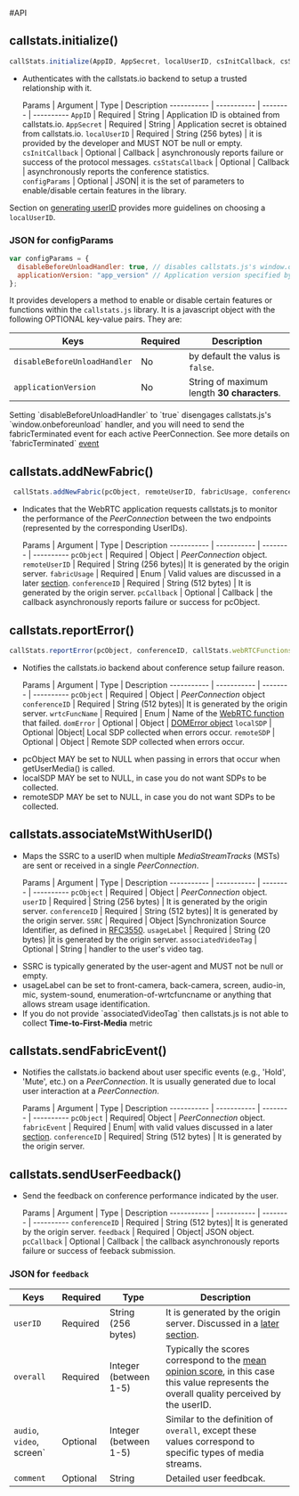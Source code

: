 
#API

## callstats.initialize() 

```javascript
callStats.initialize(AppID, AppSecret, localUserID, csInitCallback, csStatsCallback, configParams);
```

- Authenticates with the callstats.io backend to setup a trusted relationship with it.
  
  Params  |  Argument | Type | Description
-----------  | ----------- | -------- | ---------- 
`AppID`  | Required | String | Application ID is obtained from callstats.io.
`AppSecret`  | Required | String | Application secret is obtained from callstats.io.
`localUserID`  | Required | String (256 bytes) | it is provided by the developer and MUST NOT be null or empty.
`csInitCallback`  | Optional | Callback | asynchronously reports failure or success of the protocol messages.
`csStatsCallback`  | Optional | Callback | asynchronously reports the conference statistics.  
`configParams`  | Optional | JSON| it is the set of parameters to enable/disable certain features in the library. 

Section on [generating userID](#generating-userid-and-conferenceid) provides more guidelines on choosing a `localUserID`.

### JSON for configParams

```javascript
var configParams = {
  disableBeforeUnloadHandler: true, // disables callstats.js's window.onbeforeunload parameter.
  applicationVersion: "app_version" // Application version specified by the developer.
};
```

It provides developers a method to enable or disable certain features or functions within the `callstats.js` library. It is a javascript object with the following OPTIONAL key-value pairs. They are:

  Keys  |  Required | Description
-----------  | -------- | ---------- 
`disableBeforeUnloadHandler` | No | by default the valus is `false`. 
`applicationVersion` | No | String of maximum length **30 characters**. 

<aside class="error">
Setting `disableBeforeUnloadHandler` to `true` disengages callstats.js's `window.onbeforeunload` handler, and you will need to send the fabricTerminated event for each active PeerConnection. See more details on `fabricTerminated` <a href=/#step-5-optional-conference-events> event </a>
</aside>


## callstats.addNewFabric()
```javascript
 callStats.addNewFabric(pcObject, remoteUserID, fabricUsage, conferenceID, pcCallback);
```

- Indicates that the WebRTC application requests callstats.js to monitor the performance of the _PeerConnection_ between the two endpoints (represented by the corresponding UserIDs).
  
   Params  |  Argument | Type | Description
-----------  | ----------- | -------- | ---------- 
`pcObject`  | Required  |  Object | _PeerConnection_ object.
`remoteUserID`  |  Required  | String (256 bytes)| It is generated by the origin server.
`fabricUsage`  |  Required  | Enum | Valid values are discussed in a later [section](#enumeration-of-fabricusage).
`conferenceID`   | Required  | String (512 bytes) | It is generated by the origin server. 
`pcCallback`  | Optional  | Callback | the callback asynchronously reports failure or success for pcObject. 

## callstats.reportError()

```javascript
callStats.reportError(pcObject, conferenceID, callStats.webRTCFunctions.createOffer);
```

- Notifies the callstats.io backend about conference setup failure reason.

   Params  |  Argument | Type | Description
-----------  | ----------- | -------- | ---------- 
`pcObject`  |  Required | Object | _PeerConnection_ object
`conferenceID`  |  Required | String (512 bytes)| It is generated by the origin server.
`wrtcFuncName`  |  Required | Enum | Name of the [WebRTC function](#enumeration-of-wrtcfuncnames) that failed. 
`domError`  |  Optional | Object | [DOMError object](https://developer.mozilla.org/en-US/docs/Web/API/DOMError)
`localSDP`  |  Optional  |Object| Local SDP collected when errors occur.
`remoteSDP`  |  Optional  | Object | Remote SDP collected when errors occur.

<aside class="error">
<ul> 

<li> pcObject MAY be set to NULL when passing in errors that occur when getUserMedia() is called.</li>
<li> localSDP MAY be set to NULL, in case you do not want SDPs to be collected. </li>
<li> remoteSDP MAY be set to NULL, in case you do not want SDPs to be collected. </li>

</ul>
</aside>

## callstats.associateMstWithUserID()
- Maps the SSRC to a userID when multiple _MediaStreamTracks_ (MSTs) are sent or received in a single _PeerConnection_.
 
   Params  |  Argument | Type | Description
-----------  | ----------- | -------- | ---------- 
`pcObject`  | Required  | Object | _PeerConnection_ object.
`userID`  | Required  | String (256 bytes) | It is generated by the origin server.
`conferenceID`  | Required | String (512 bytes)| It is generated by the origin server.
`SSRC`  | Required | Object |Synchronization Source Identifier, as defined in [RFC3550](https://tools.ietf.org/html/rfc3550). 
`usageLabel`  | Required | String (20 bytes) |it is generated by the origin server. 
`associatedVideoTag`  | Optional | String | handler to the user's video tag.

<aside class="error">
<ul> 

<li> SSRC is typically generated by the user-agent and MUST not be null or empty.</li>
<li> usageLabel can be set to front-camera, back-camera, screen, audio-in, mic, system-sound, enumeration-of-wrtcfuncname or anything that allows stream usage identification. </li>
<li> If you do not provide `associatedVideoTag` then callstats.js is not able to collect <b>Time-to-First-Media</b> metric</li>

</ul>
</aside>

## callstats.sendFabricEvent()
- Notifies the callstats.io backend about user specific events (e.g., 'Hold', 'Mute', etc.) on a _PeerConnection_. It is usually generated due to local user interaction at a _PeerConnection_.

   Params  |  Argument | Type | Description
-----------  | ----------- | -------- | ---------- 
`pcObject`  | Required| Object |  _PeerConnection_ object.
`fabricEvent`  | Required | Enum| with valid values discussed in a later [section](#enumeration-of-fabricevent).
`conferenceID` | Required| String (512 bytes) | It is generated by the origin server.

## callstats.sendUserFeedback()

- Send the feedback on conference performance indicated by the user.

   Params  |  Argument | Type | Description
-----------  | ----------- | -------- | ---------- 
`conferenceID`  | Required | String (512 bytes)| It is generated by the origin server.
`feedback`  | Required | Object| JSON object.
`pcCallback`  | Optional | Callback | the callback asynchronously reports failure or success of feeback submission. 



### JSON for `feedback`

  Keys  |  Required | Type | Description
-----------  | -------- | -------- |----------
`userID` |  Required | String (256 bytes) | It is generated by the origin server. Discussed in a [later section](#generating-userid-and-conferenceid).
`overall` | Required | Integer (between 1-5) | Typically the scores correspond to the [mean opinion score](https://en.wikipedia.org/wiki/Mean_opinion_score), in this case this value represents the overall quality perceived by the userID.
`audio`, `video`, screen` | Optional | Integer (between 1-5) | Similar to the definition of `overall`, except these values correspond to specific types of media streams.
`comment` | Optional | String | Detailed user feedbcak.

